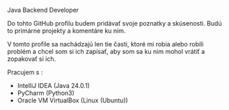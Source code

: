 Java Backend Developer

Do tohto GitHub profilu budem pridávať svoje poznatky a skúsenosti. Budú to primárne projekty a komentáre ku nim.

V tomto profile sa nachádzajú len tie časti, ktoré mi robia alebo robili problém a chcel som si ich zapísať, aby som sa ku nim mohol vrátiť a zopakovať si ich.

Pracujem s :

- IntelliJ IDEA (Java 24.0.1)
- PyCharm (Python3)
- Oracle VM VirtualBox (Linux (Ubuntu))
